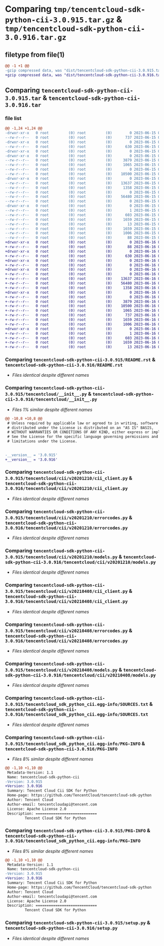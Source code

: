 # Comparing `tmp/tencentcloud-sdk-python-cii-3.0.915.tar.gz` & `tmp/tencentcloud-sdk-python-cii-3.0.916.tar.gz`

## filetype from file(1)

```diff
@@ -1 +1 @@
-gzip compressed data, was "dist/tencentcloud-sdk-python-cii-3.0.915.tar", last modified: Thu Jun 15 00:21:04 2023, max compression
+gzip compressed data, was "dist/tencentcloud-sdk-python-cii-3.0.916.tar", last modified: Fri Jun 16 00:29:53 2023, max compression
```

## Comparing `tencentcloud-sdk-python-cii-3.0.915.tar` & `tencentcloud-sdk-python-cii-3.0.916.tar`

### file list

```diff
@@ -1,24 +1,24 @@
-drwxr-xr-x   0 root         (0) root         (0)        0 2023-06-15 00:21:04.000000 tencentcloud-sdk-python-cii-3.0.915/
--rw-r--r--   0 root         (0) root         (0)      737 2023-06-15 00:21:03.000000 tencentcloud-sdk-python-cii-3.0.915/README.rst
-drwxr-xr-x   0 root         (0) root         (0)        0 2023-06-15 00:21:04.000000 tencentcloud-sdk-python-cii-3.0.915/tencentcloud/
--rw-r--r--   0 root         (0) root         (0)      630 2023-06-15 00:21:03.000000 tencentcloud-sdk-python-cii-3.0.915/tencentcloud/__init__.py
-drwxr-xr-x   0 root         (0) root         (0)        0 2023-06-15 00:21:04.000000 tencentcloud-sdk-python-cii-3.0.915/tencentcloud/cii/
-drwxr-xr-x   0 root         (0) root         (0)        0 2023-06-15 00:21:04.000000 tencentcloud-sdk-python-cii-3.0.915/tencentcloud/cii/v20201210/
--rw-r--r--   0 root         (0) root         (0)     3879 2023-06-15 00:21:03.000000 tencentcloud-sdk-python-cii-3.0.915/tencentcloud/cii/v20201210/cii_client.py
--rw-r--r--   0 root         (0) root         (0)     1065 2023-06-15 00:21:03.000000 tencentcloud-sdk-python-cii-3.0.915/tencentcloud/cii/v20201210/errorcodes.py
--rw-r--r--   0 root         (0) root         (0)        0 2023-06-15 00:21:03.000000 tencentcloud-sdk-python-cii-3.0.915/tencentcloud/cii/v20201210/__init__.py
--rw-r--r--   0 root         (0) root         (0)    10500 2023-06-15 00:21:03.000000 tencentcloud-sdk-python-cii-3.0.915/tencentcloud/cii/v20201210/models.py
-drwxr-xr-x   0 root         (0) root         (0)        0 2023-06-15 00:21:04.000000 tencentcloud-sdk-python-cii-3.0.915/tencentcloud/cii/v20210408/
--rw-r--r--   0 root         (0) root         (0)    13637 2023-06-15 00:21:03.000000 tencentcloud-sdk-python-cii-3.0.915/tencentcloud/cii/v20210408/cii_client.py
--rw-r--r--   0 root         (0) root         (0)     1358 2023-06-15 00:21:03.000000 tencentcloud-sdk-python-cii-3.0.915/tencentcloud/cii/v20210408/errorcodes.py
--rw-r--r--   0 root         (0) root         (0)        0 2023-06-15 00:21:03.000000 tencentcloud-sdk-python-cii-3.0.915/tencentcloud/cii/v20210408/__init__.py
--rw-r--r--   0 root         (0) root         (0)    56480 2023-06-15 00:21:03.000000 tencentcloud-sdk-python-cii-3.0.915/tencentcloud/cii/v20210408/models.py
--rw-r--r--   0 root         (0) root         (0)        0 2023-06-15 00:21:03.000000 tencentcloud-sdk-python-cii-3.0.915/tencentcloud/cii/__init__.py
-drwxr-xr-x   0 root         (0) root         (0)        0 2023-06-15 00:21:04.000000 tencentcloud-sdk-python-cii-3.0.915/tencentcloud_sdk_python_cii.egg-info/
--rw-r--r--   0 root         (0) root         (0)        1 2023-06-15 00:21:04.000000 tencentcloud-sdk-python-cii-3.0.915/tencentcloud_sdk_python_cii.egg-info/dependency_links.txt
--rw-r--r--   0 root         (0) root         (0)      603 2023-06-15 00:21:04.000000 tencentcloud-sdk-python-cii-3.0.915/tencentcloud_sdk_python_cii.egg-info/SOURCES.txt
--rw-r--r--   0 root         (0) root         (0)     1659 2023-06-15 00:21:04.000000 tencentcloud-sdk-python-cii-3.0.915/tencentcloud_sdk_python_cii.egg-info/PKG-INFO
--rw-r--r--   0 root         (0) root         (0)       13 2023-06-15 00:21:04.000000 tencentcloud-sdk-python-cii-3.0.915/tencentcloud_sdk_python_cii.egg-info/top_level.txt
--rw-r--r--   0 root         (0) root         (0)     1659 2023-06-15 00:21:04.000000 tencentcloud-sdk-python-cii-3.0.915/PKG-INFO
--rw-r--r--   0 root         (0) root         (0)     1006 2023-06-15 00:21:03.000000 tencentcloud-sdk-python-cii-3.0.915/setup.py
--rw-r--r--   0 root         (0) root         (0)       88 2023-06-15 00:21:04.000000 tencentcloud-sdk-python-cii-3.0.915/setup.cfg
+drwxr-xr-x   0 root         (0) root         (0)        0 2023-06-16 00:29:53.000000 tencentcloud-sdk-python-cii-3.0.916/
+-rw-r--r--   0 root         (0) root         (0)       88 2023-06-16 00:29:53.000000 tencentcloud-sdk-python-cii-3.0.916/setup.cfg
+drwxr-xr-x   0 root         (0) root         (0)        0 2023-06-16 00:29:53.000000 tencentcloud-sdk-python-cii-3.0.916/tencentcloud/
+-rw-r--r--   0 root         (0) root         (0)      630 2023-06-16 00:29:53.000000 tencentcloud-sdk-python-cii-3.0.916/tencentcloud/__init__.py
+drwxr-xr-x   0 root         (0) root         (0)        0 2023-06-16 00:29:53.000000 tencentcloud-sdk-python-cii-3.0.916/tencentcloud/cii/
+-rw-r--r--   0 root         (0) root         (0)        0 2023-06-16 00:29:53.000000 tencentcloud-sdk-python-cii-3.0.916/tencentcloud/cii/__init__.py
+drwxr-xr-x   0 root         (0) root         (0)        0 2023-06-16 00:29:53.000000 tencentcloud-sdk-python-cii-3.0.916/tencentcloud/cii/v20210408/
+-rw-r--r--   0 root         (0) root         (0)        0 2023-06-16 00:29:53.000000 tencentcloud-sdk-python-cii-3.0.916/tencentcloud/cii/v20210408/__init__.py
+-rw-r--r--   0 root         (0) root         (0)    13637 2023-06-16 00:29:53.000000 tencentcloud-sdk-python-cii-3.0.916/tencentcloud/cii/v20210408/cii_client.py
+-rw-r--r--   0 root         (0) root         (0)    56480 2023-06-16 00:29:53.000000 tencentcloud-sdk-python-cii-3.0.916/tencentcloud/cii/v20210408/models.py
+-rw-r--r--   0 root         (0) root         (0)     1358 2023-06-16 00:29:53.000000 tencentcloud-sdk-python-cii-3.0.916/tencentcloud/cii/v20210408/errorcodes.py
+drwxr-xr-x   0 root         (0) root         (0)        0 2023-06-16 00:29:53.000000 tencentcloud-sdk-python-cii-3.0.916/tencentcloud/cii/v20201210/
+-rw-r--r--   0 root         (0) root         (0)        0 2023-06-16 00:29:53.000000 tencentcloud-sdk-python-cii-3.0.916/tencentcloud/cii/v20201210/__init__.py
+-rw-r--r--   0 root         (0) root         (0)     3879 2023-06-16 00:29:53.000000 tencentcloud-sdk-python-cii-3.0.916/tencentcloud/cii/v20201210/cii_client.py
+-rw-r--r--   0 root         (0) root         (0)    10500 2023-06-16 00:29:53.000000 tencentcloud-sdk-python-cii-3.0.916/tencentcloud/cii/v20201210/models.py
+-rw-r--r--   0 root         (0) root         (0)     1065 2023-06-16 00:29:53.000000 tencentcloud-sdk-python-cii-3.0.916/tencentcloud/cii/v20201210/errorcodes.py
+-rw-r--r--   0 root         (0) root         (0)      737 2023-06-16 00:29:53.000000 tencentcloud-sdk-python-cii-3.0.916/README.rst
+-rw-r--r--   0 root         (0) root         (0)     1659 2023-06-16 00:29:53.000000 tencentcloud-sdk-python-cii-3.0.916/PKG-INFO
+-rw-r--r--   0 root         (0) root         (0)     1006 2023-06-16 00:29:53.000000 tencentcloud-sdk-python-cii-3.0.916/setup.py
+drwxr-xr-x   0 root         (0) root         (0)        0 2023-06-16 00:29:53.000000 tencentcloud-sdk-python-cii-3.0.916/tencentcloud_sdk_python_cii.egg-info/
+-rw-r--r--   0 root         (0) root         (0)        1 2023-06-16 00:29:53.000000 tencentcloud-sdk-python-cii-3.0.916/tencentcloud_sdk_python_cii.egg-info/dependency_links.txt
+-rw-r--r--   0 root         (0) root         (0)      603 2023-06-16 00:29:53.000000 tencentcloud-sdk-python-cii-3.0.916/tencentcloud_sdk_python_cii.egg-info/SOURCES.txt
+-rw-r--r--   0 root         (0) root         (0)     1659 2023-06-16 00:29:53.000000 tencentcloud-sdk-python-cii-3.0.916/tencentcloud_sdk_python_cii.egg-info/PKG-INFO
+-rw-r--r--   0 root         (0) root         (0)       13 2023-06-16 00:29:53.000000 tencentcloud-sdk-python-cii-3.0.916/tencentcloud_sdk_python_cii.egg-info/top_level.txt
```

### Comparing `tencentcloud-sdk-python-cii-3.0.915/README.rst` & `tencentcloud-sdk-python-cii-3.0.916/README.rst`

 * *Files identical despite different names*

### Comparing `tencentcloud-sdk-python-cii-3.0.915/tencentcloud/__init__.py` & `tencentcloud-sdk-python-cii-3.0.916/tencentcloud/__init__.py`

 * *Files 1% similar despite different names*

```diff
@@ -10,8 +10,8 @@
 # Unless required by applicable law or agreed to in writing, software
 # distributed under the License is distributed on an "AS IS" BASIS,
 # WITHOUT WARRANTIES OR CONDITIONS OF ANY KIND, either express or implied.
 # See the License for the specific language governing permissions and
 # limitations under the License.
 
 
-__version__ = '3.0.915'
+__version__ = '3.0.916'
```

### Comparing `tencentcloud-sdk-python-cii-3.0.915/tencentcloud/cii/v20201210/cii_client.py` & `tencentcloud-sdk-python-cii-3.0.916/tencentcloud/cii/v20201210/cii_client.py`

 * *Files identical despite different names*

### Comparing `tencentcloud-sdk-python-cii-3.0.915/tencentcloud/cii/v20201210/errorcodes.py` & `tencentcloud-sdk-python-cii-3.0.916/tencentcloud/cii/v20201210/errorcodes.py`

 * *Files identical despite different names*

### Comparing `tencentcloud-sdk-python-cii-3.0.915/tencentcloud/cii/v20201210/models.py` & `tencentcloud-sdk-python-cii-3.0.916/tencentcloud/cii/v20201210/models.py`

 * *Files identical despite different names*

### Comparing `tencentcloud-sdk-python-cii-3.0.915/tencentcloud/cii/v20210408/cii_client.py` & `tencentcloud-sdk-python-cii-3.0.916/tencentcloud/cii/v20210408/cii_client.py`

 * *Files identical despite different names*

### Comparing `tencentcloud-sdk-python-cii-3.0.915/tencentcloud/cii/v20210408/errorcodes.py` & `tencentcloud-sdk-python-cii-3.0.916/tencentcloud/cii/v20210408/errorcodes.py`

 * *Files identical despite different names*

### Comparing `tencentcloud-sdk-python-cii-3.0.915/tencentcloud/cii/v20210408/models.py` & `tencentcloud-sdk-python-cii-3.0.916/tencentcloud/cii/v20210408/models.py`

 * *Files identical despite different names*

### Comparing `tencentcloud-sdk-python-cii-3.0.915/tencentcloud_sdk_python_cii.egg-info/SOURCES.txt` & `tencentcloud-sdk-python-cii-3.0.916/tencentcloud_sdk_python_cii.egg-info/SOURCES.txt`

 * *Files identical despite different names*

### Comparing `tencentcloud-sdk-python-cii-3.0.915/tencentcloud_sdk_python_cii.egg-info/PKG-INFO` & `tencentcloud-sdk-python-cii-3.0.916/PKG-INFO`

 * *Files 8% similar despite different names*

```diff
@@ -1,10 +1,10 @@
 Metadata-Version: 1.1
 Name: tencentcloud-sdk-python-cii
-Version: 3.0.915
+Version: 3.0.916
 Summary: Tencent Cloud Cii SDK for Python
 Home-page: https://github.com/TencentCloud/tencentcloud-sdk-python
 Author: Tencent Cloud
 Author-email: tencentcloudapi@tencent.com
 License: Apache License 2.0
 Description: ============================
         Tencent Cloud SDK for Python
```

### Comparing `tencentcloud-sdk-python-cii-3.0.915/PKG-INFO` & `tencentcloud-sdk-python-cii-3.0.916/tencentcloud_sdk_python_cii.egg-info/PKG-INFO`

 * *Files 8% similar despite different names*

```diff
@@ -1,10 +1,10 @@
 Metadata-Version: 1.1
 Name: tencentcloud-sdk-python-cii
-Version: 3.0.915
+Version: 3.0.916
 Summary: Tencent Cloud Cii SDK for Python
 Home-page: https://github.com/TencentCloud/tencentcloud-sdk-python
 Author: Tencent Cloud
 Author-email: tencentcloudapi@tencent.com
 License: Apache License 2.0
 Description: ============================
         Tencent Cloud SDK for Python
```

### Comparing `tencentcloud-sdk-python-cii-3.0.915/setup.py` & `tencentcloud-sdk-python-cii-3.0.916/setup.py`

 * *Files identical despite different names*


